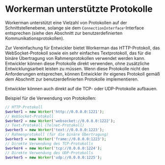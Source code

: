 # Workerman unterstützte Protokolle

Workerman unterstützt eine Vielzahl von Protokollen auf der Schnittstellenebene, solange sie dem `ConnectionInterface`-Interface entsprechen (siehe den Abschnitt zur benutzerdefinierten Kommunikationsprotokollen).

Zur Vereinfachung für Entwickler bietet Workerman das HTTP-Protokoll, das WebSocket-Protokoll sowie ein sehr einfaches Textprotokoll, das für die binäre Übertragung von Rahmenprotokollen verwendet werden kann. Entwickler können diese Protokolle direkt verwenden, ohne zusätzliche Entwicklungsarbeit leisten zu müssen. Wenn diese Protokolle nicht den Anforderungen entsprechen, können Entwickler ihr eigenes Protokoll gemäß dem Abschnitt zur benutzerdefinierten Protokolle implementieren.

Entwickler können auch direkt auf die TCP- oder UDP-Protokolle aufbauen.

Beispiel für die Verwendung von Protokollen:
```php
// HTTP-Protokoll
$worker1 = new Worker('http://0.0.0.0:1221');
// WebSocket-Protokoll
$worker2 = new Worker('websocket://0.0.0.0:1222');
// Text-Protokoll (Telnet-Protokoll)
$worker3 = new Worker('text://0.0.0.0:1223');
// Rahmenprotokoll (für die binäre Übertragung)
$worker3 = new Worker('frame://0.0.0.0:1223');
// Direkte Verwendung des TCP-Protokolls
$worker4 = new Worker('tcp://0.0.0.0:1224');
// Direkte Verwendung des UDP-Protokolls
$worker5 = new Worker('udp://0.0.0.0:1225');
```
